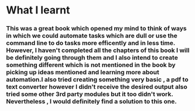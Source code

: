 # What I learnt

### This was a great book which opened my mind to think of ways in which we could automate tasks which are dull or use the command line to do tasks more efficently and in less time. However, I haven't completed all the chapters of this book I will be definitely going through them and I also intend to create something different which is not mentioned in the book by picking up ideas mentioned and learning more about automation.I also tried creating something very basic , a pdf to text converter however I didn't receive the desired output also tried some other 3rd party modules but it too didn't work. Nevertheless , I would definitely find a solution to this one.

